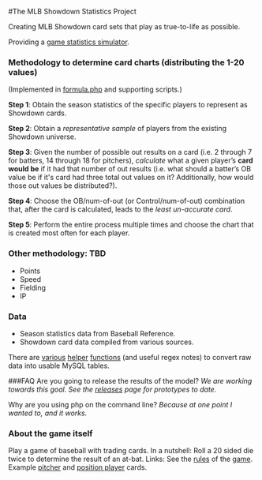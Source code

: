 #The MLB Showdown Statistics Project

Creating MLB Showdown card sets that play as true-to-life as possible.

Providing a [game statistics simulator](http://digitgopher.github.io/MLBShowdownStatistics/).

### Methodology to determine card charts (distributing the 1-20 values)
(Implemented in [formula.php](scripts/formula.php) and supporting scripts.)

**Step 1**: Obtain the season statistics of the specific players to represent as Showdown cards.

**Step 2**: Obtain a *representative sample* of players from the existing Showdown universe.

**Step 3**: Given the number of possible out results on a card (i.e. 2 through 7 for batters, 14 through 18 for pitchers), *calculate* what a given player’s **card would be** if it had that number of out results (i.e. what should a batter’s OB value be if it's card had three total out values on it? Additionally, how would those out values be distributed?).

**Step 4**: Choose the OB/num-of-out (or Control/num-of-out) combination that, after the card is calculated, leads to the *least un-accurate card*. 

**Step 5**: Perform the entire process multiple times and choose the chart that is created most often for each player.

### Other methodology: TBD
- Points
- Speed
- Fielding
- IP

### Data

- Season statistics data from Baseball Reference.
- Showdown card data compiled from various sources.

There are [various](data/showdown/process.vb) [helper](data/br/format_brdata.py) [functions](data/br/insert_brdata.py) (and useful regex notes) to convert raw data into usable MySQL tables.

###FAQ
Are you going to release the results of the model? *We are working towards this goal. See the [releases](https://github.com/digitgopher/MLBShowdownStatistics/releases) page for prototypes to date.*

Why are you using php on the command line? *Because at one point I wanted to, and it works.*

### About the game itself
Play a game of baseball with trading cards. In a nutshell: Roll a 20 sided die twice to determine the result of an at-bat.
Links: See the [rules][1] of the [game][2]. Example [pitcher][4] and [position player][3] cards.

[1]: http://www.geocities.ws/mlbshowdown/rulebook.html
[2]: http://en.wikipedia.org/wiki/MLB_Showdown
[3]: http://www.showdowncards.com/images/product/1.jpg
[4]: http://www.showdowncards.com/images/product/5.jpg
